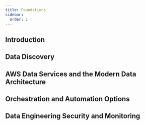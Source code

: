 ```yaml
---
title: Foundations
sidebar:
  order: 1
---
```


## Introduction


## Data Discovery


## AWS Data Services and the Modern Data Architecture


## Orchestration and Automation Options


## Data Engineering Security and Monitoring